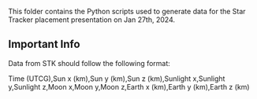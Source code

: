 This folder contains the Python scripts used to generate data for the Star Tracker placement presentation on Jan 27th, 2024.

## Important Info

Data from STK should follow the following format:

Time (UTCG),Sun x (km),Sun y (km),Sun z (km),Sunlight x,Sunlight y,Sunlight z,Moon x,Moon y,Moon z,Earth x (km),Earth y (km),Earth z (km)